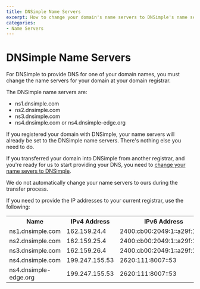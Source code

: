 ```yaml
---
title: DNSimple Name Servers
excerpt: How to change your domain's name servers to DNSimple's name servers.
categories:
- Name Servers
---
```


# DNSimple Name Servers

For DNSimple to provide DNS for one of your domain names, you must change the name servers for your domain at your domain registrar.

The DNSimple name servers are:

- ns1.dnsimple.com
- ns2.dnsimple.com
- ns3.dnsimple.com
- ns4.dnsimple.com or ns4.dnsimple-edge.org

If you registered your domain with DNSimple, your name servers will already be set to the DNSimple name servers. There's nothing else you need to do.

If you transferred your domain into DNSimple from another registrar, and you're ready for us to start providing your DNS, you need to [change your name severs to DNSimple](/articles/delegating-dnsimple-registered/). 

<note>
We do not automatically change your name servers to ours during the transfer process.
</note>

If you need to provide the IP addresses to your current registrar, use the following:

<table>
<tr>
<th>Name</th>
<th>IPv4 Address</th>
<th>IPv6 Address</th>
</tr>
<tr>
<td>ns1.dnsimple.com</td>
<td>162.159.24.4</td>
<td>2400:cb00:2049:1::a29f:1804</td>
</tr>
<tr>
<td>ns2.dnsimple.com</td>
<td>162.159.25.4</td>
<td>2400:cb00:2049:1::a29f:1904</td>
</tr>
<tr>
<td>ns3.dnsimple.com</td>
<td>162.159.26.4</td>
<td>2400:cb00:2049:1::a29f:1a04</td>
</tr>
<tr>
<td>ns4.dnsimple.com</td>
<td>199.247.155.53</td>
<td>2620:111:8007::53</td>
</tr>
<tr>
<td>ns4.dnsimple-edge.org</td>
<td>199.247.155.53</td>
<td>2620:111:8007::53</td>
</tr>
</table>
